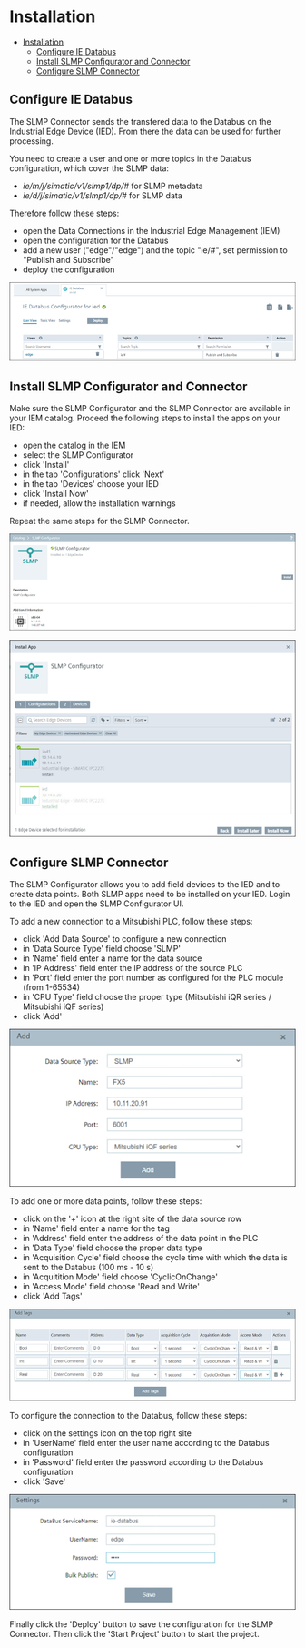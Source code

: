 # Installation

- [Installation](#installation)
  - [Configure IE Databus](#configure-ie-databus)
  - [Install SLMP Configurator and Connector](#install-slmp-configurator-and-connector)
  - [Configure SLMP Connector](#configure-slmp-connector)

## Configure IE Databus

The SLMP Connector sends the transfered data to the Databus on the Industrial Edge Device (IED). From there the data can be used for further processing.

You need to create a user and one or more topics in the Databus configuration, which cover the SLMP data:

- *ie/m/j/simatic/v1/slmp1/dp/#* for SLMP metadata
- *ie/d/j/simatic/v1/slmp1/dp/#* for SLMP data

Therefore follow these steps:

- open the Data Connections in the Industrial Edge Management (IEM)
- open the configuration for the Databus
- add a new user ("edge"/"edge") and the topic "ie/#", set permission to "Publish and Subscribe"
- deploy the configuration

![databus](/docs/graphics/Databus.png)

## Install SLMP Configurator and Connector

Make sure the SLMP Configurator and the SLMP Connector are available in your IEM catalog. Proceed the following steps to install the apps on your IED:

- open the catalog in the IEM
- select the SLMP Configurator
- click 'Install'
- in the tab 'Configurations' click 'Next'
- in the tab 'Devices' choose your IED
- click 'Install Now'
- if needed, allow the installation warnings

Repeat the same steps for the SLMP Connector.

![installation1](/docs/graphics/Installation1.png)

![installation2](/docs/graphics/Installation2.png)

## Configure SLMP Connector

The SLMP Configurator allows you to add field devices to the IED and to create data points. Both SLMP apps need to be installed on your IED. Login to the IED and open the SLMP Configurator UI.

To add a new connection to a Mitsubishi PLC, follow these steps:

- click 'Add Data Source' to configure a new connection
- in 'Data Source Type' field choose 'SLMP'
- in 'Name' field enter a name for the data source
- in 'IP Address' field enter the IP address of the source PLC
- in 'Port' field enter the port number as configured for the PLC module (from 1-65534)
- in 'CPU Type' field choose the proper type (Mitsubishi iQR series / Mitsubishi iQF series)
- click 'Add'

![configuration1](/docs/graphics/Configuration1.png)

To add one or more data points, follow these steps:

- click on the '+' icon at the right site of the data source row
- in 'Name' field enter a name for the tag
- in 'Address' field enter the address of the data point in the PLC
- in 'Data Type' field choose the proper data type
- in 'Acquisition Cycle' field choose the cycle time with which the data is sent to the Databus (100 ms - 10 s)
- in 'Acquitition Mode' field choose 'CyclicOnChange'
- in 'Access Mode' field choose 'Read and Write'
- click 'Add Tags'

![configuration2](/docs/graphics/Configuration2.png)

To configure the connection to the Databus, follow these steps:

- click on the settings icon on the top right site
- in 'UserName' field enter the user name according to the Databus configuration
- in 'Password' field enter the password according to the Databus configuration
- click 'Save'

![configuration3](/docs/graphics/Configuration3.png)

Finally click the 'Deploy' button to save the configuration for the SLMP Connector. Then click the 'Start Project' button to start the project.
